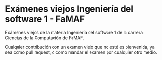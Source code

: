# Exámenes viejos Ingeniería del software 1 - FaMAF

Exámenes viejos de la materia Ingeniería del software 1 de la carrera Ciencias de la Computación de FaMAF.

Cualquier contribución con un examen viejo que no esté es bienvenida, ya sea como pull request, o como mandar el examen por cualquier otro medio.


